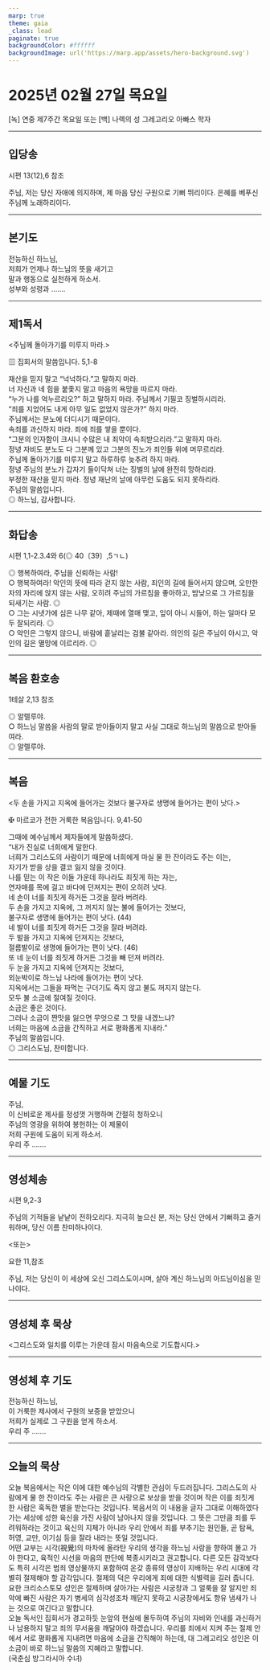 ```yaml
---
marp: true
theme: gaia
_class: lead
paginate: true
backgroundColor: #ffffff
backgroundImage: url('https://marp.app/assets/hero-background.svg')
---
```


# 2025년 02월 27일 목요일

[녹] 연중 제7주간 목요일 또는 [백] 나렉의 성 그레고리오 아빠스 학자  




---

## 입당송

시편 13(12),6 참조

주님, 저는 당신 자애에 의지하며, 제 마음 당신 구원으로 기뻐 뛰리이다. 은혜를 베푸신 주님께 노래하리이다.  
  


---

## 본기도

전능하신 하느님,  
저희가 언제나 하느님의 뜻을 새기고  
말과 행동으로 실천하게 하소서.  
성부와 성령과 …….  
  


---

## 제1독서

<주님께 돌아가기를 미루지 마라.>

▥ 집회서의 말씀입니다. 5,1-8

재산을 믿지 말고 “넉넉하다.”고 말하지 마라.  
너 자신과 네 힘을 붙좇지 말고 마음의 욕망을 따르지 마라.  
“누가 나를 억누르리오?” 하고 말하지 마라. 주님께서 기필코 징벌하시리라.  
“죄를 지었어도 내게 아무 일도 없었지 않은가?” 하지 마라.  
주님께서는 분노에 더디시기 때문이다.  
속죄를 과신하지 마라. 죄에 죄를 쌓을 뿐이다.  
“그분의 인자함이 크시니 수많은 내 죄악이 속죄받으리라.”고 말하지 마라.  
정녕 자비도 분노도 다 그분께 있고 그분의 진노가 죄인들 위에 머무르리라.  
주님께 돌아가기를 미루지 말고 하루하루 늦추려 하지 마라.  
정녕 주님의 분노가 갑자기 들이닥쳐 너는 징벌의 날에 완전히 망하리라.  
부정한 재산을 믿지 마라. 정녕 재난의 날에 아무런 도움도 되지 못하리라.  
주님의 말씀입니다.  
◎ 하느님, 감사합니다.  
  


---

## 화답송

시편 1,1-2.3.4와 6(◎ 40〔39〕,5ㄱㄴ)

◎ 행복하여라, 주님을 신뢰하는 사람!  
○ 행복하여라! 악인의 뜻에 따라 걷지 않는 사람, 죄인의 길에 들어서지 않으며, 오만한 자의 자리에 앉지 않는 사람, 오히려 주님의 가르침을 좋아하고, 밤낮으로 그 가르침을 되새기는 사람. ◎  
○ 그는 시냇가에 심은 나무 같아, 제때에 열매 맺고, 잎이 아니 시들어, 하는 일마다 모두 잘되리라. ◎  
○ 악인은 그렇지 않으니, 바람에 흩날리는 검불 같아라. 의인의 길은 주님이 아시고, 악인의 길은 멸망에 이르리라. ◎  
  


---

## 복음 환호송

1테살 2,13 참조

◎ 알렐루야.  
○ 하느님 말씀을 사람의 말로 받아들이지 말고 사실 그대로 하느님의 말씀으로 받아들여라.  
◎ 알렐루야.  
  


---

## 복음

<두 손을 가지고 지옥에 들어가는 것보다 불구자로 생명에 들어가는 편이 낫다.>

✠ 마르코가 전한 거룩한 복음입니다. 9,41-50

그때에 예수님께서 제자들에게 말씀하셨다.  
“내가 진실로 너희에게 말한다.  
너희가 그리스도의 사람이기 때문에 너희에게 마실 물 한 잔이라도 주는 이는,  
자기가 받을 상을 결코 잃지 않을 것이다.  
나를 믿는 이 작은 이들 가운데 하나라도 죄짓게 하는 자는,  
연자매를 목에 걸고 바다에 던져지는 편이 오히려 낫다.  
네 손이 너를 죄짓게 하거든 그것을 잘라 버려라.  
두 손을 가지고 지옥에, 그 꺼지지 않는 불에 들어가는 것보다,  
불구자로 생명에 들어가는 편이 낫다. (44)  
네 발이 너를 죄짓게 하거든 그것을 잘라 버려라.  
두 발을 가지고 지옥에 던져지는 것보다,  
절름발이로 생명에 들어가는 편이 낫다. (46)  
또 네 눈이 너를 죄짓게 하거든 그것을 빼 던져 버려라.  
두 눈을 가지고 지옥에 던져지는 것보다,  
외눈박이로 하느님 나라에 들어가는 편이 낫다.  
지옥에서는 그들을 파먹는 구더기도 죽지 않고 불도 꺼지지 않는다.  
모두 불 소금에 절여질 것이다.  
소금은 좋은 것이다.  
그러나 소금이 짠맛을 잃으면 무엇으로 그 맛을 내겠느냐?  
너희는 마음에 소금을 간직하고 서로 평화롭게 지내라.”  
주님의 말씀입니다.  
◎ 그리스도님, 찬미합니다.  
  


---

## 예물 기도

주님,  
이 신비로운 제사를 정성껏 거행하며 간절히 청하오니  
주님의 영광을 위하여 봉헌하는 이 제물이  
저희 구원에 도움이 되게 하소서.  
우리 주 …….  
  


---

## 영성체송

시편 9,2-3

주님의 기적들을 낱낱이 전하오리다. 지극히 높으신 분, 저는 당신 안에서 기뻐하고 즐거워하며, 당신 이름 찬미하나이다.  
  
<또는>  
  
요한 11,참조  
  
주님, 저는 당신이 이 세상에 오신 그리스도이시며, 살아 계신 하느님의 아드님이심을 믿나이다.  


---

## 영성체 후 묵상

<그리스도와 일치를 이루는 가운데 잠시 마음속으로 기도합시다.>  


---

## 영성체 후 기도

전능하신 하느님,  
이 거룩한 제사에서 구원의 보증을 받았으니  
저희가 실제로 그 구원을 얻게 하소서.  
우리 주 …….  
  


---

## 오늘의 묵상

오늘 복음에서는 작은 이에 대한 예수님의 각별한 관심이 두드러집니다. 그리스도의 사람에게 물 한 잔이라도 주는 사람은 큰 사랑으로 보상을 받을 것이며 작은 이를 죄짓게 한 사람은 혹독한 벌을 받는다는 것입니다. 복음서의 이 내용을 글자 그대로 이해하였다가는 세상에 성한 육신을 가진 사람이 남아나지 않을 것입니다. 그 뜻은 그만큼 죄를 두려워하라는 것이고 육신의 지체가 아니라 우리 안에서 죄를 부추기는 원인들, 곧 탐욕, 허영, 교만, 이기심 등을 잘라 내라는 뜻일 것입니다.  
어떤 교부는 시각(視覺)의 마차에 올라탄 우리의 생각을 하느님 사랑을 향하여 몰고 가야 한다고, 육적인 시선을 마음의 판단에 복종시키라고 권고합니다. 다른 모든 감각보다도 특히 시각은 범죄 영상물까지 포함하여 온갖 종류의 영상이 지배하는 우리 시대에 각별히 절제해야 할 감각입니다. 절제의 덕은 우리에게 죄에 대한 식별력을 길러 줍니다. 요한 크리소스토모 성인은 절제하며 살아가는 사람은 시궁창과 그 얼룩을 잘 알지만 죄악에 빠진 사람은 자기 병세의 심각성조차 깨닫지 못하고 시궁창에서도 향유 냄새가 나는 것으로 여긴다고 말합니다.  
오늘 독서인 집회서가 경고하듯 눈앞의 현실에 몰두하여 주님의 자비와 인내를 과신하거나 남용하지 말고 죄의 무서움을 깨달아야 하겠습니다. 우리를 죄에서 지켜 주는 절제 안에서 서로 평화롭게 지내려면 마음에 소금을 간직해야 하는데, 대 그레고리오 성인은 이 소금이 바로 하느님 말씀의 지혜라고 말합니다.  
(국춘심 방그라시아 수녀)
